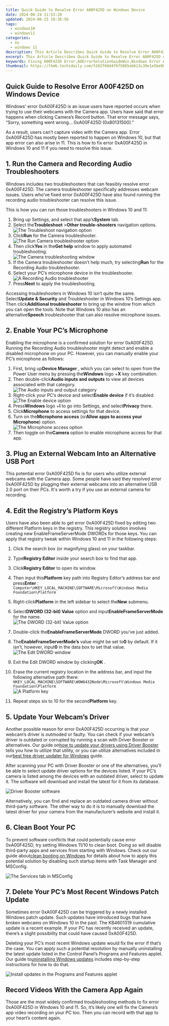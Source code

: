 ```yaml
---
title: Quick Guide to Resolve Error A00F425D on Windows Device
date: 2024-06-24 11:53:20
updated: 2024-06-25 10:36:56
tags:
  - windows10
  - windows11
categories:
  - os
  - windows 11
description: This Article Describes Quick Guide to Resolve Error A00F425D on Windows Device
excerpt: This Article Describes Quick Guide to Resolve Error A00F425D on Windows Device
keywords: Fixing A00F425D Error,AOErrorSolutionGuideWin,Windows Error A00F425D,Resolve A00F425D on PC,Correcting A00F425D Win Issue,Fixing Device Error A00F425D,Troubleshoot A00F425D Windows
thumbnail: https://thmb.techidaily.com/5102f68d4f6f5865eb613c39e1e5be805ea96bcf031e721bf44a46da711c7234.jpg
---
```


## Quick Guide to Resolve Error A00F425D on Windows Device

 Windows' error 0xA00F425D is an issue users have reported occurs when trying to use their webcams with the Camera app. Users have said that error happens when clicking Camera’s Record button. That error message says, “Sorry, something went wrong… 0xA00F425D <VideoCaptureStartFailed> (0x80131500).”

 As a result, users can’t capture video with the Camera app. Error 0xA00F425D has mostly been reported to happen on Windows 10, but that app error can also arise in 11\. This is how to fix error 0xA00F425D in Windows 10 and 11 if you need to resolve this issue.

## 1\. Run the Camera and Recording Audio Troubleshooters

 Windows includes two troubleshooters that can feasibly resolve error 0xA00F425D. The camera troubleshooter specifically addresses webcam issues. Users who’ve fixed error 0xA00F425D have also found running the recording audio troubleshooter can resolve this issue.

This is how you can run those troubleshooters in Windows 10 and 11:

1. Bring up Settings, and select that app’s**System** tab.
2. Select the**Troubleshoot** \>**Other trouble-shooters** navigation options.  
![The Troubleshoot navigation option](https://static1.makeuseofimages.com/wordpress/wp-content/uploads/2023/02/troubleshoot-option.jpg)
3. Click**Run** for the Camera troubleshooter.  
![The Run Camera troubleshooter option](https://static1.makeuseofimages.com/wordpress/wp-content/uploads/2023/02/camera-troubleshooter.jpg)
4. Then click**Yes** in the**Get help** window to apply automated troubleshooting.  
![The Camera troubleshooting window](https://static1.makeuseofimages.com/wordpress/wp-content/uploads/2023/02/camera-troubleshooter-window.jpg)
5. If the Camera troubleshooter doesn’t help much, try selecting**Run** for the Recording Audio troubleshooter.
6. Select your PC’s microphone device in the troubleshooter.  
![A Recording Audio troubleshooter](https://static1.makeuseofimages.com/wordpress/wp-content/uploads/2023/02/recording-audio-troubleshooter.jpg)
7. Press**Next** to apply the troubleshooting.

 Accessing troubleshooters in Windows 10 isn’t quite the same. Select**Update & Security** and Troubleshooter in Windows 10’s Settings app. Then click**Additional troubleshooter** to bring up the window from which you can open the tools. Note that Windows 10 also has an alternative**Speech** troubleshooter that can also resolve microphone issues.

## 2\. Enable Your PC’s Microphone

 Enabling the microphone is a confirmed solution for error 0xA00F425D. Running the Recording Audio troubleshooter might detect and enable a disabled microphone on your PC. However, you can manually enable your PC’s microphone as follows:

1. First, bring up**Device Manager** , which you can select to open from the Power User menu by pressing the**Windows** logo +**X** key combination.
2. Then double-click**Audio inputs and outputs** to view all devices associated with that category.  
![The Audio inputs and output category](https://static1.makeuseofimages.com/wordpress/wp-content/uploads/2023/02/audio-inputs-and-outputs.jpg)
3. Right-click your PC’s device and select**Enable device** if it’s disabled.  
![The Enable device option](https://static1.makeuseofimages.com/wordpress/wp-content/uploads/2023/02/enable-device-option.jpg)
4. Press**Windows** logo +**I** to go into Settings, and select**Privacy** there.
5. Click**Microphone** to access settings for that device.
6. Turn on the**Microphone access** (or**Allow apps to access your Microphone**) option.  
![The Microphone access option](https://static1.makeuseofimages.com/wordpress/wp-content/uploads/2023/02/microphone-access-option.jpg)
7. Then toggle on the**Camera** option to enable microphone access for that app.

## 3\. Plug an External Webcam Into an Alternative USB Port

 This potential error 0xA00F425D fix is for users who utilize external webcams with the Camera app. Some people have said they resolved error 0xA00F425D by plugging their external webcams into an alternative USB 2.0 port on their PCs. It's worth a try if you use an external camera for recording.

## 4\. Edit the Registry’s Platform Keys

 Users have also been able to get error 0xA00F425D fixed by editing two different Platform keys in the registry. This registry solution involves creating new EnableFrameServerMode DWORDs for those keys. You can apply that registry tweak within Windows 10 and 11 in the following steps:

1. Click the search box (or magnifying glass) on your taskbar.
2. Type**Registry Editor** inside your search box to find that app.
3. Click**Registry Editor** to open its window.
4. Then input this**Platform** key path into Registry Editor’s address bar and press**Enter** :  
`Computer\HKEY_LOCAL_MACHINE\SOFTWARE\Microsoft\Windows Media Foundation\Platform`
5. Right-click**Platform** in the left sidebar to select the**New** submenu.

1. Select**DWORD (32-bit) Value** option and input**EnableFrameServerMode** for the name.  
![The DWORD (32-bit) Value option](https://static1.makeuseofimages.com/wordpress/wp-content/uploads/2023/02/dword-option.jpg)
2. Double-click the**EnableFrameServerMode** DWORD you’ve just added.
3. The**EnableFrameServerMode’s** value might be set to**0** by default. If it isn’t, however, input**0** in the data box to set that value.  
![The Edit DWORD window](https://static1.makeuseofimages.com/wordpress/wp-content/uploads/2023/02/edit-dword-option.jpg)
4. Exit the Edit DWORD window by clicking**OK** .
5. Erase the current registry location in the address bar, and input the following alternative path there:  
`HKEY_LOCAL_MACHINE\SOFTWARE\WOW6432Node\Microsoft\Windows Media Foundation\Platform`  
![A Platform key](https://static1.makeuseofimages.com/wordpress/wp-content/uploads/2023/02/enableframeserver-dword.jpg)
6. Repeat steps six to 10 for the second**Platform** key.

## 5\. Update Your Webcam’s Driver

 Another possible reason for error 0xA00F425D occurring is that your webcam’s driver is outmoded or faulty. You can check if your webcam’s driver is outdated or corrupted by running a scan with Driver Booster or alternatives. Our guide on[how to update your drivers using Driver Booster](https://www.makeuseof.com/update-windows-drivers-driver-booster-8/) tells you how to utilize that utility, or you can utilize alternatives included in our[best free driver updater for Windows](https://www.makeuseof.com/windows-best-free-driver-updaters/) guide.

 After scanning your PC with Driver Booster or one of the alternatives, you’ll be able to select update driver options for the devices listed. If your PC’s camera is listed among the devices with an outdated driver, select to update it. The software will download and install the latest for it from its database.

![Driver Booster software](https://static1.makeuseofimages.com/wordpress/wp-content/uploads/2023/02/driver-booster.jpg)

 Alternatively, you can find and replace an outdated camera driver without third-party software. The other way to do it is to manually download the latest driver for your camera from the manufacturer’s website and install it.

## 6\. Clean Boot Your PC

 To prevent software conflicts that could potentially cause error 0xA00F425D, try setting Windows 11/10 to clean boot. Doing so will disable third-party apps and services from starting with Windows. Check out our guide about[clean booting on Windows](https://www.makeuseof.com/clean-boot-windows-11/) for details about how to apply this potential solution by disabling such startup items with Task Manager and MSConfig.

![The Services tab in MSConfig](https://static1.makeuseofimages.com/wordpress/wp-content/uploads/2023/02/services-tab.jpg)

## 7\. Delete Your PC’s Most Recent Windows Patch Update

 Sometimes error 0xA00F425D can be triggered by a newly installed Windows patch update. Such updates have introduced bugs that have broken webcams on Windows 10 in the past. The KB4601319 cumulative update is a recent example. If your PC has recently received an update, there’s a slight possibility that could have caused 0xA00F425D.

 Deleting your PC’s most recent Windows update would fix the error if that’s the case. You can apply such a potential resolution by manually uninstalling the latest update listed in the Control Panel’s Programs and Features applet. Our guide to[uninstalling Windows updates](https://www.makeuseof.com/manually-uninstall-windows-10-updates/) includes step-by-step instructions for how to do that.

![Install updates in the Programs and Features applet](https://static1.makeuseofimages.com/wordpress/wp-content/uploads/2023/02/installed-updates.jpg)

## Record Videos With the Camera App Again

 Those are the most widely confirmed troubleshooting methods to fix error 0xA00F425D in Windows 10 and 11\. So, it’s likely one will fix the Camera’s app video recording on your PC too. Then you can record with that app to your heart’s content again.

<ins class="adsbygoogle"
     style="display:block"
     data-ad-format="autorelaxed"
     data-ad-client="ca-pub-7571918770474297"
     data-ad-slot="1223367746"></ins>



<ins class="adsbygoogle"
     style="display:block"
     data-ad-client="ca-pub-7571918770474297"
     data-ad-slot="8358498916"
     data-ad-format="auto"
     data-full-width-responsive="true"></ins>
